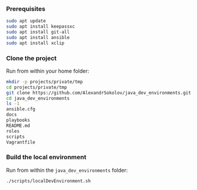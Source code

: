 
### Prerequisites

```bash
sudo apt update
sudo apt install keepassxc
sudo apt install git-all
sudo apt install ansible
sudo apt install xclip
```

### Clone the project

Run from within your home folder:
```bash
mkdir -p projects/private/tmp
cd projects/private/tmp
git clone https://github.com/AlexandrSokolov/java_dev_environments.git
cd java_dev_environments
ls -1
ansible.cfg
docs
playbooks
README.md
roles
scripts
Vagrantfile
```

### Build the local environment

Run from within the `java_dev_environments` folder:

```bash
./scripts/localDevEnvironment.sh
```

